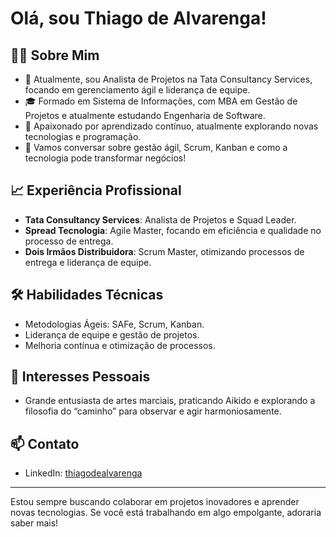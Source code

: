 # Olá, sou Thiago de Alvarenga!

## 👨‍💻 Sobre Mim
- 🚀 Atualmente, sou Analista de Projetos na Tata Consultancy Services, focando em gerenciamento ágil e liderança de equipe.
- 🎓 Formado em Sistema de Informações, com MBA em Gestão de Projetos e atualmente estudando Engenharia de Software.
- 🌱 Apaixonado por aprendizado contínuo, atualmente explorando novas tecnologias e programação.
- 💬 Vamos conversar sobre gestão ágil, Scrum, Kanban e como a tecnologia pode transformar negócios!

## 📈 Experiência Profissional
- **Tata Consultancy Services**: Analista de Projetos e Squad Leader.
- **Spread Tecnologia**: Agile Master, focando em eficiência e qualidade no processo de entrega.
- **Dois Irmãos Distribuidora**: Scrum Master, otimizando processos de entrega e liderança de equipe.

## 🛠️ Habilidades Técnicas
- Metodologias Ágeis: SAFe, Scrum, Kanban.
- Liderança de equipe e gestão de projetos.
- Melhoria contínua e otimização de processos.

## 🥋 Interesses Pessoais
- Grande entusiasta de artes marciais, praticando Aikido e explorando a filosofia do “caminho” para observar e agir harmoniosamente.

## 📫 Contato
- LinkedIn: [thiagodealvarenga](www.linkedin.com/in/thiagodealvarenga)

---

Estou sempre buscando colaborar em projetos inovadores e aprender novas tecnologias. Se você está trabalhando em algo empolgante, adoraria saber mais!
